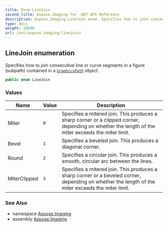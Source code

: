 ```yaml
---
title: Enum LineJoin
second_title: Aspose.Imaging for .NET API Reference
description: Aspose.Imaging.LineJoin enum. Specifies how to join consecutive line or curve segments in a figure subpath contained in a GraphicsPath object
type: docs
weight: 10600
url: /net/aspose.imaging/linejoin/
---
```

## LineJoin enumeration

Specifies how to join consecutive line or curve segments in a figure (subpath) contained in a [`GraphicsPath`](../graphicspath/) object.

```csharp
public enum LineJoin
```

### Values

| Name | Value | Description |
| --- | --- | --- |
| Miter | `0` | Specifies a mitered join. This produces a sharp corner or a clipped corner, depending on whether the length of the miter exceeds the miter limit. |
| Bevel | `1` | Specifies a beveled join. This produces a diagonal corner. |
| Round | `2` | Specifies a circular join. This produces a smooth, circular arc between the lines. |
| MiterClipped | `3` | Specifies a mitered join. This produces a sharp corner or a beveled corner, depending on whether the length of the miter exceeds the miter limit. |

### See Also

* namespace [Aspose.Imaging](../../aspose.imaging/)
* assembly [Aspose.Imaging](../../)


